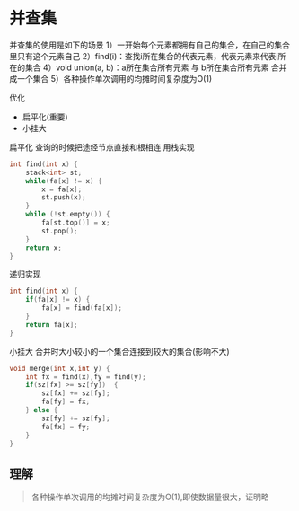 # 并查集

并查集的使用是如下的场景
1）一开始每个元素都拥有自己的集合，在自己的集合里只有这个元素自己
2）find(i)：查找i所在集合的代表元素，代表元素来代表i所在的集合
4）void union(a, b)：a所在集合所有元素 与 b所在集合所有元素 合并成一个集合
5）各种操作单次调用的均摊时间复杂度为O(1)


优化
- 扁平化(重要)
- 小挂大

扁平化
查询的时候把途经节点直接和根相连
用栈实现
```cpp
int find(int x) {
    stack<int> st;
    while(fa[x] != x) {
        x = fa[x];
        st.push(x);
    }
    while (!st.empty()) {
        fa[st.top()] = x;
        st.pop();   
    }
    return x;
}
```

递归实现
```cpp
int find(int x) {
    if(fa[x] != x) {
        fa[x] = find(fa[x]);
    }
    return fa[x];
}
```

小挂大
合并时大小较小的一个集合连接到较大的集合(影响不大)
```cpp
void merge(int x,int y) {
    int fx = find(x),fy = find(y);
    if(sz[fx] >= sz[fy])  {
        sz[fx] += sz[fy];
        fa[fy] = fx;
    } else {
        sz[fy] += sz[fy]; 
        fa[fx] = fy;
    }
}
```
## 理解
> 各种操作单次调用的均摊时间复杂度为O(1),即使数据量很大，证明略
